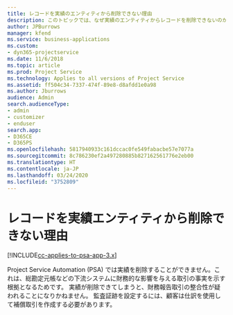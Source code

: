 ```yaml
---
title: レコードを実績のエンティティから削除できない理由
description: このトピックでは、なぜ実績のエンティティからレコードを削除できないのかを説明します。
author: JPBurrows
manager: kfend
ms.service: business-applications
ms.custom:
- dyn365-projectservice
ms.date: 11/6/2018
ms.topic: article
ms.prod: Project Service
ms.technology: Applies to all versions of Project Service
ms.assetid: ff504c34-7337-474f-89e8-d8afdd1e0a98
ms.author: Jburrows
audience: Admin
search.audienceType:
- admin
- customizer
- enduser
search.app:
- D365CE
- D365PS
ms.openlocfilehash: 5817940933c161dccac0fe549fabacbe57e7077a
ms.sourcegitcommit: 8c786230ef2a497280885b827162561776e2eb00
ms.translationtype: HT
ms.contentlocale: ja-JP
ms.lasthandoff: 03/24/2020
ms.locfileid: "3752809"
---
```

# <a name="why-cant-i-delete-records-from-the-actuals-entity"></a>レコードを実績エンティティから削除できない理由

[!INCLUDE[cc-applies-to-psa-app-3.x](../includes/cc-applies-to-psa-app-3x.md)]

Project Service Automation (PSA) では実績を削除することができません。これは、総勘定元帳などの下流システムに財務的な影響を与える取引の事実を示す根拠となるためです。 実績が削除できてしまうと、財務報告取引の整合性が疑われることになりかねません。 監査証跡を設定するには、顧客は仕訳を使用して補償取引を作成する必要があります。


